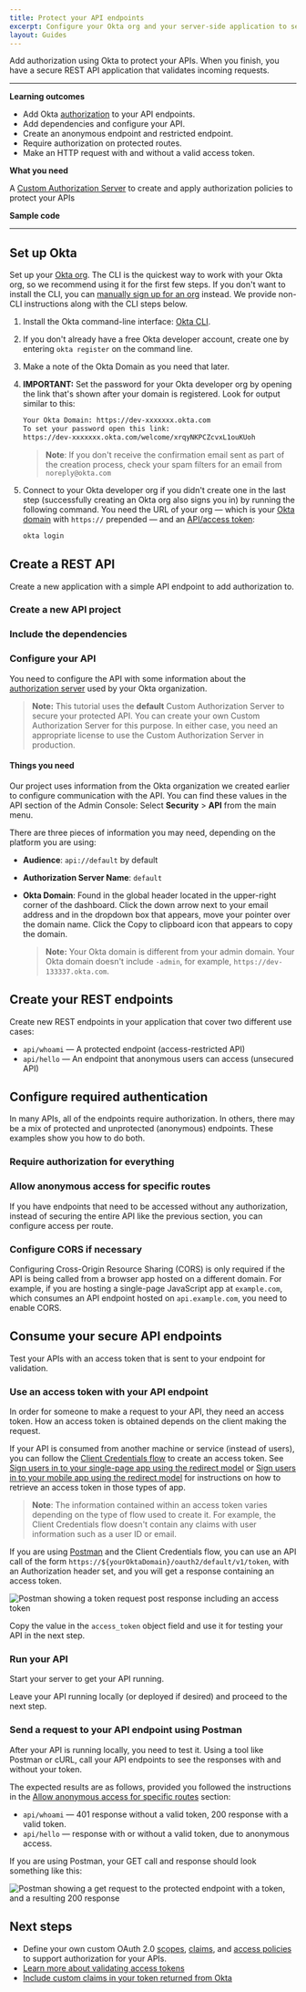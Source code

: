 ```yaml
---
title: Protect your API endpoints
excerpt: Configure your Okta org and your server-side application to secure your API endpoints.
layout: Guides
---
```


Add authorization using Okta to protect your APIs. When you finish, you have a secure REST API application that validates incoming requests.

---

**Learning outcomes**

* Add Okta [authorization](https://www.okta.com/identity-101/authentication-vs-authorization/) to your API endpoints.
* Add dependencies and configure your API.
* Create an anonymous endpoint and restricted endpoint.
* Require authorization on protected routes.
* Make an HTTP request with and without a valid access token.

**What you need**

A [Custom Authorization Server](/docs/concepts/auth-servers/#custom-authorization-server) to create and apply authorization policies to protect your APIs

<ApiAmProdWarning />

**Sample code**

<StackSnippet snippet="samplecode" />

---

## Set up Okta

Set up your [Okta org](/docs/concepts/okta-organizations/). The CLI is the quickest way to work with your Okta org, so we recommend using it for the first few steps. If you don't want to install the CLI, you can [manually sign up for an org](https://developer.okta.com/signup/) instead. We provide non-CLI instructions along with the CLI steps below.

1. Install the Okta command-line interface: [Okta CLI](https://cli.okta.com/).
2. If you don't already have a free Okta developer account, create one by entering `okta register` on the command line.
3. Make a note of the Okta Domain as you need that later.
4. **IMPORTANT:** Set the password for your Okta developer org by opening the link that's shown after your domain is registered. Look for output similar to this:

   ```txt
   Your Okta Domain: https://dev-xxxxxxx.okta.com
   To set your password open this link:
   https://dev-xxxxxxx.okta.com/welcome/xrqyNKPCZcvxL1ouKUoh
   ```

   > **Note**: If you don't receive the confirmation email sent as part of the creation process, check your spam filters for an email from `noreply@okta.com`

5. Connect to your Okta developer org if you didn't create one in the last step (successfully creating an Okta org also signs you in) by running the following command. You need the URL of your org &mdash; which is your [Okta domain](/docs/guides/find-your-domain/) with `https://` prepended &mdash; and an [API/access token](/docs/guides/create-an-api-token/):

   ```bash
   okta login
   ```

## Create a REST API

Create a new application with a simple API endpoint to add authorization to.

### Create a new API project

<StackSnippet snippet="createproject" />

### Include the dependencies

<StackSnippet snippet="independ" />

### Configure your API

You need to configure the API with some information about the [authorization server](/docs/guides/customize-authz-server/) used by your Okta organization.

> **Note:** This tutorial uses the **default** Custom Authorization Server to secure your protected API. You can create your own Custom Authorization Server for this purpose. In either case, you need an appropriate license to use the Custom Authorization Server in production.

#### Things you need

Our project uses information from the Okta organization we created earlier to configure communication with the API. You can find these values in the API section of the Admin Console: Select **Security** > **API** from the main menu.

There are three pieces of information you may need, depending on the platform you are using:

* **Audience**: `api://default` by default
* **Authorization Server Name**: `default`
* **Okta Domain**: Found in the global header located in the upper-right corner of the dashboard. Click the down arrow next to your email address and in the dropdown box that appears, move your pointer over the domain name. Click the Copy to clipboard icon that appears to copy the domain.

   > **Note:** Your Okta domain is different from your admin domain. Your Okta domain doesn't include `-admin`, for example, `https://dev-133337.okta.com`.

<StackSnippet snippet="configmid" />

## Create your REST endpoints

Create new REST endpoints in your application that cover two different use cases:

* `api/whoami` &mdash; A protected endpoint (access-restricted API)
* `api/hello` &mdash; An endpoint that anonymous users can access (unsecured API)

<StackSnippet snippet="createroute" />

## Configure required authentication

In many APIs, all of the endpoints require authorization. In others, there may be a mix of protected and unprotected (anonymous) endpoints. These examples show you how to do both.

### Require authorization for everything

<StackSnippet snippet="reqautheverything" />

### Allow anonymous access for specific routes

If you have endpoints that need to be accessed without any authorization, instead of securing the entire API like the previous section, you can configure access per route.

<StackSnippet snippet="reqauthspecific" />

### Configure CORS if necessary

Configuring Cross-Origin Resource Sharing (CORS) is only required if the API is being called from a browser app hosted on a different domain. For example, if you are hosting a single-page JavaScript app at `example.com`, which consumes an API endpoint hosted on `api.example.com`, you need to enable CORS.

<StackSnippet snippet="configcors" />

## Consume your secure API endpoints

Test your APIs with an access token that is sent to your endpoint for validation.

### Use an access token with your API endpoint

In order for someone to make a request to your API, they need an access token. How an access token is obtained depends on the client making the request.

If your API is consumed from another machine or service (instead of users), you can follow the [Client Credentials flow](/docs/guides/implement-grant-type/clientcreds/main/) to create an access token. See [Sign users in to your single-page app using the redirect model](/docs/guides/sign-into-spa-redirect/) or [Sign users in to your mobile app using the redirect model](/docs/guides/sign-into-mobile-app-redirect/) for instructions on how to retrieve an access token in those types of app.

> **Note**: The information contained within an access token varies depending on the type of flow used to create it. For example, the Client Credentials flow doesn't contain any claims with user information such as a user ID or email.

If you are using [Postman](/code/rest/) and the Client Credentials flow, you can use an API call of the form `https://${yourOktaDomain}/oauth2/default/v1/token`, with an Authorization header set, and you will get a response containing an access token.

<div class="three-quarter border">

![Postman showing a token request post response including an access token](/img/authorization/postman-post-response.png)

</div>

Copy the value in the `access_token` object field and use it for testing your API in the next step.

### Run your API

Start your server to get your API running.

<StackSnippet snippet="testapp" />

Leave your API running locally (or deployed if desired) and proceed to the next step.

### Send a request to your API endpoint using Postman

After your API is running locally, you need to test it. Using a tool like Postman or cURL, call your API endpoints to see the responses with and without your token.

<StackSnippet snippet="request" />

The expected results are as follows, provided you followed the instructions in the [Allow anonymous access for specific routes](#allow-anonymous-access-for-specific-routes) section:

* `api/whoami` &mdash; 401 response without a valid token, 200 response with a valid token.
* `api/hello` &mdash; response with or without a valid token, due to anonymous access.

If you are using Postman, your GET call and response should look something like this:

<div class="three-quarter border">

![Postman showing a get request to the protected endpoint with a token, and a resulting 200 response](/img/authorization/postman-get-response.png)

</div>

## Next steps

* Define your own custom OAuth 2.0 [scopes](/docs/guides/customize-authz-server/main/#create-scopes), [claims](/docs/guides/customize-authz-server/main/#create-claims), and [access policies](/docs/guides/customize-authz-server/main/#create-access-policies) to support authorization for your APIs.
* [Learn more about validating access tokens](/docs/guides/validate-access-tokens/dotnet/main/)
* [Include custom claims in your token returned from Okta](/docs/guides/customize-tokens-returned-from-okta/-/main/)

<StackSnippet snippet="specificlinks" />
